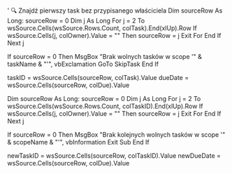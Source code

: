 ' 🔍 Znajdź pierwszy task bez przypisanego właściciela
Dim sourceRow As Long: sourceRow = 0
Dim j As Long
For j = 2 To wsSource.Cells(wsSource.Rows.Count, colTask).End(xlUp).Row
    If wsSource.Cells(j, colOwner).Value = "" Then
        sourceRow = j
        Exit For
    End If
Next j

If sourceRow = 0 Then
    MsgBox "Brak wolnych tasków w scope '" & taskName & "'", vbExclamation
    GoTo SkipTask
End If

taskID = wsSource.Cells(sourceRow, colTask).Value
dueDate = wsSource.Cells(sourceRow, colDue).Value


Dim sourceRow As Long: sourceRow = 0
Dim j As Long
For j = 2 To wsSource.Cells(wsSource.Rows.Count, colTaskID).End(xlUp).Row
    If wsSource.Cells(j, colOwner).Value = "" Then
        sourceRow = j
        Exit For
    End If
Next j

If sourceRow = 0 Then
    MsgBox "Brak kolejnych wolnych tasków w scope '" & scopeName & "'", vbInformation
    Exit Sub
End If

newTaskID = wsSource.Cells(sourceRow, colTaskID).Value
newDueDate = wsSource.Cells(sourceRow, colDue).Value
